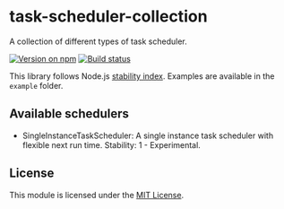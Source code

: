 # task-scheduler-collection
A collection of different types of task scheduler.

[![Version on npm]][task-scheduler-collection]
[![Build status]][Build workflow]

This library follows Node.js [stability index]. Examples are available in the `example`
folder.



## Available schedulers
- SingleInstanceTaskScheduler: A single instance task scheduler with flexible next run time.
  Stability: 1 - Experimental.


## License
This module is licensed under the [MIT License](./LICENSE).



[Build status]: https://github.com/VeryCrazyDog/task-scheduler-collection/workflows/Node.js%20CI/badge.svg
[Build workflow]: https://github.com/VeryCrazyDog/task-scheduler-collection/actions?query=workflow%3A%22Node.js+CI%22
[stability index]: https://nodejs.org/dist/latest-v14.x/docs/api/documentation.html#documentation_stability_index
[task-scheduler-collection]: https://www.npmjs.com/package/task-scheduler-collection
[Version on npm]: https://badgen.net/npm/v/task-scheduler-collection
